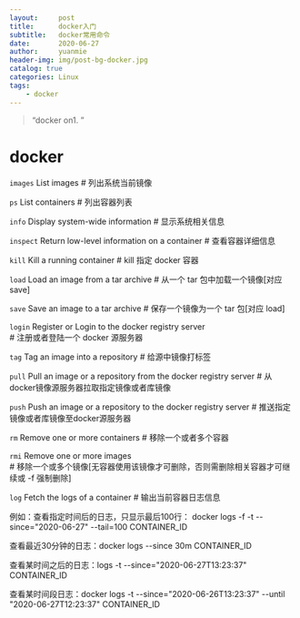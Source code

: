 ```yaml
---
layout:     post
title:      docker入门
subtitle:   docker常用命令
date:       2020-06-27
author:     yuanmie
header-img: img/post-bg-docker.jpg
catalog: true
categories: Linux
tags:
    - docker
---
```


> “docker on1. ”

# docker

`images`    List images                                   # 列出系统当前镜像

`ps`        List containers                               # 列出容器列表

`info`      Display system-wide information               # 显示系统相关信息

`inspect`   Return low-level information on a container   # 查看容器详细信息

`kill`      Kill a running container                      # kill 指定 docker 容器

`load`      Load an image from a tar archive              # 从一个 tar 包中加载一个镜像[对应 save]

`save`      Save an image to a tar archive                # 保存一个镜像为一个 tar 包[对应 load]

`login`     Register or Login to the docker registry server   
              # 注册或者登陆一个 docker 源服务器

`tag`       Tag an image into a repository                # 给源中镜像打标签

`pull`      Pull an image or a repository from the docker registry server
              # 从docker镜像源服务器拉取指定镜像或者库镜像

`push`      Push an image or a repository to the docker registry server
              # 推送指定镜像或者库镜像至docker源服务器

`rm`        Remove one or more containers                 # 移除一个或者多个容器

`rmi`       Remove one or more images                 
              # 移除一个或多个镜像[无容器使用该镜像才可删除，否则需删除相关容器才可继续或 -f 强制删除]

`log`       Fetch the logs of a container                 # 输出当前容器日志信息

例如：查看指定时间后的日志，只显示最后100行：
docker logs -f -t --since="2020-06-27" --tail=100 CONTAINER_ID

查看最近30分钟的日志：docker logs --since 30m CONTAINER_ID

查看某时间之后的日志：logs -t --since="2020-06-27T13:23:37" CONTAINER_ID

查看某时间段日志：docker logs -t --since="2020-06-26T13:23:37" --until "2020-06-27T12:23:37" CONTAINER_ID